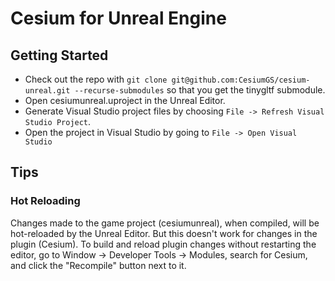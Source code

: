 # Cesium for Unreal Engine

## Getting Started

* Check out the repo with `git clone git@github.com:CesiumGS/cesium-unreal.git --recurse-submodules` so that you get the tinygltf submodule.
* Open cesiumunreal.uproject in the Unreal Editor.
* Generate Visual Studio project files by choosing `File -> Refresh Visual Studio Project`.
* Open the project in Visual Studio by going to `File -> Open Visual Studio`

## Tips

### Hot Reloading

Changes made to the game project (cesiumunreal), when compiled, will be hot-reloaded by the Unreal Editor. But this doesn't work for changes in the plugin (Cesium). To build and reload plugin changes without restarting the editor, go to Window -> Developer Tools -> Modules, search for Cesium, and click the "Recompile" button next to it.
